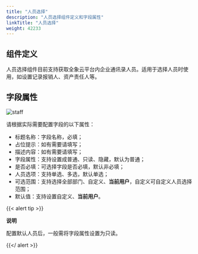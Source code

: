 ```yaml
---
title: "人员选择"
description: "人员选择组件定义和字段属性"
linkTitle: "人员选择"
weight: 42233
---
```


## 组件定义

人员选择组件目前支持获取全象云平台内企业通讯录人员。适用于选择人员时使用，如设置记录报销人、资产责任人等。

## 字段属性

![staff](https://raw.githubusercontent.com/quanxiang-cloud/website/main/static/images/zh/docs/manual/component/staff.png)

请根据实际需要配置字段的以下属性：

- 标题名称：字段名称，必填；
- 占位提示：如有需要请填写；
- 描述内容：如有需要请填写；
- 字段属性：支持设置成普通、只读、隐藏，默认为普通；
- 是否必填：可选择字段是否必填，默认非必填；
- 人员选项：支持单选、多选，默认单选；
- 可选范围：支持选择全部部门、自定义、**当前用户**，自定义可自定义人员选择范围；
- 默认值：支持设置自定义、**当前用户**。

{{< alert tip >}}

**说明**

配置默认人员后，一般需将字段属性设置为只读。

{{</ alert >}}
